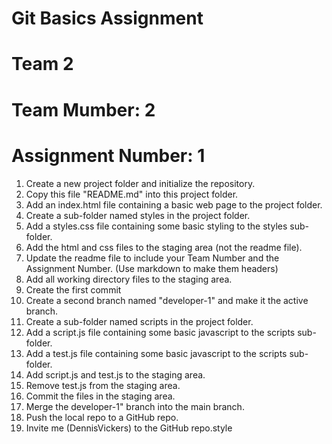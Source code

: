 # Git Basics Assignment
# Team 2

# Team Mumber: 2

# Assignment Number: 1
 

1. Create a new project folder and initialize the repository.
2. Copy this file "README.md" into this project folder.
3. Add an index.html file containing a basic web page to the project folder.
4. Create a sub-folder named styles in the project folder.
5. Add a styles.css file containing some basic styling to the styles sub-folder.
6. Add the html and css files to the staging area (not the readme file).
7. Update the readme file to include your Team Number and the Assignment Number. (Use markdown to make them headers)
8. Add all working directory files to the staging area.
9. Create the first commit
10. Create a second branch named "developer-1" and make it the active branch.
11. Create a sub-folder named scripts in the project folder.
12. Add a script.js file containing some basic javascript to the scripts sub-folder.
13. Add a test.js file containing some basic javascript to the scripts sub-folder.
14. Add script.js and test.js to the staging area.
15. Remove test.js from the staging area.
16. Commit the files in the staging area.
17. Merge the developer-1" branch into the main branch.
18. Push the local repo to a GitHub repo.
19. Invite me (DennisVickers) to the GitHub repo.style
